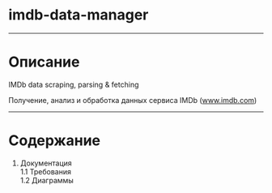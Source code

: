 # imdb-data-manager
***
# Описание
IMDb data scraping, parsing &amp; fetching

Получение, анализ и обработка данных сервиса IMDb (www.imdb.com)
***
# Содержание
1.  Документация  
  1.1 Требования  
  1.2 Диаграммы
